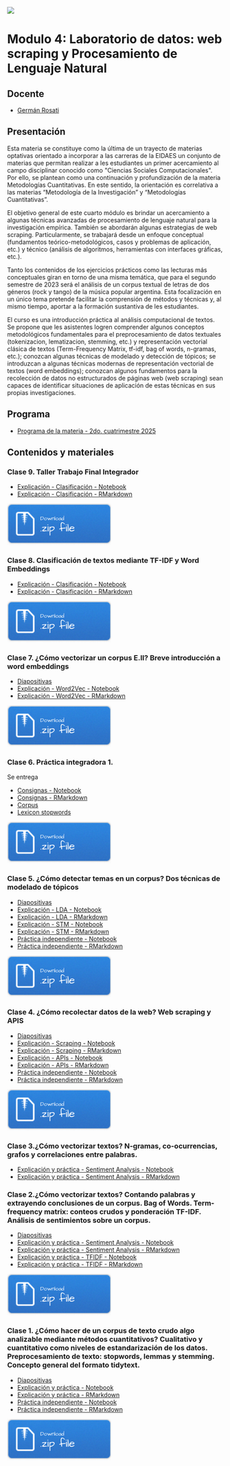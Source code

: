 ![](./imgs/LOGO-FactorData-Color.jpg)

# Modulo 4: Laboratorio de datos: web scraping y Procesamiento de Lenguaje Natural

## Docente
- [Germán Rosati](https://gefero.github.io/)

## Presentación
Esta materia se constituye como la última de un trayecto de materias optativas orientado a incorporar a las carreras de la EIDAES un conjunto de materias que permitan realizar a les estudiantes un primer acercamiento al campo disciplinar conocido como "Ciencias Sociales Computacionales". Por ello, se plantean como una continuación y profundización de la materia Metodologías Cuantitativas. En este sentido, la orientación es correlativa a las materias “Metodología de la Investigación” y “Metodologías Cuantitativas”. 

El objetivo general de este cuarto módulo es brindar un acercamiento a algunas técnicas avanzadas de procesamiento de lenguaje natural para la investigación empírica. También se abordarán algunas estrategias de web scraping. Particularmente, se trabajará desde un enfoque conceptual (fundamentos teórico-metodológicos, casos y problemas de aplicación, etc.) y técnico (análisis de algoritmos, herramientas con interfaces gráficas, etc.).

Tanto los contenidos de los ejercicios prácticos como las lecturas más conceptuales giran en torno de una misma temática, que para el segundo semestre de 2023 será el análisis de un corpus textual de letras de dos géneros (rock y tango) de la música popular argentina. Esta focalización en un único tema pretende facilitar la comprensión de métodos y técnicas y, al mismo tiempo, aportar a la formación sustantiva de les estudiantes. 

El curso es una introducción práctica al análisis computacional de textos. Se propone que les asistentes 
logren comprender algunos conceptos metodológicos fundamentales para el preprocesamiento de datos textuales (tokenizacion, lematizacion, stemming, etc.) y representación vectorial clásica de textos (Term-Frequency Matrix, tf-idf, bag of words, n-gramas, etc.); 
conozcan algunas técnicas de modelado y detección de tópicos; 
se introduzcan a algunas técnicas modernas de representación vectorial de textos (word embeddings); 
conozcan algunos fundamentos para la recolección de datos no estructurados de páginas web (web scraping)
sean capaces de identificar situaciones de aplicación de estas técnicas en sus propias investigaciones.

## Programa
- [Programa de la materia - 2do. cuatrimestre 2025](https://docs.google.com/document/d/1GlcEyFdRJUairxOFrQS8GaGKskHM60p3U29xSWMMrdM/edit?usp=sharing)

## Contenidos y materiales
### Clase 9. Taller Trabajo Final Integrador
- [Explicación - Clasificación - Notebook](./clase9_tp_final/tp_final.html)
- [Explicación - Clasificación - RMarkdown](./clase9_tp_final/tp_final.Rmd)

[![](./imgs/Download.png)](./clase9_tp_final/clase9_tp_final.zip)

### Clase 8. Clasificación de textos mediante TF-IDF y Word Embeddings
- [Explicación - Clasificación - Notebook](./clase8/notebooks/clase_8_clasificacion.html)
- [Explicación - Clasificación - RMarkdown](./clase8/notebooks/notebooks/clase_8_clasificacion.Rmd)

[![](./imgs/Download.png)](./clase8/clase8.zip)

### Clase 7. ¿Cómo vectorizar un corpus E.II? Breve introducción a word embeddings
- [Diapositivas](./clase7/M4_clase_7.pdf)
- [Explicación - Word2Vec - Notebook](./clase7/notebooks/clase_7_word2vec.html)
- [Explicación - Word2Vec - RMarkdown](./clase7/notebooks/notebooks/clase_7_word2vec.Rmd)

[![](./imgs/Download.png)](./clase7/clase7.zip)

### Clase 6. Práctica integradora 1.
Se entrega 
- [Consignas - Notebook](./clase6_practica_integradora_1/practica_integradora_c1_c3.html)
- [Consignas - RMarkdown](./clase6_practica_integradora_1/practica_integradora_c1_c3.Rmd)
- [Corpus](./practica_integradora_1/data/tango_rock.csv)
- [Lexicon stopwords](./clase6_practica_integradora_1/data/stop_words_complete.csv)

[![](./imgs/Download.png)](./clase6_practica_integradora_1/practica_integradora_1.zip)

### Clase 5. ¿Cómo detectar temas en un corpus? Dos técnicas de modelado de tópicos
- [Diapositivas](./clase5/M4_clase_5.pdf)
- [Explicación - LDA - Notebook](./clase5/notebooks/clase_51_topic_modeling_LDA.html)
- [Explicación - LDA - RMarkdown](./clase5/notebooks/clase_51_topic_modeling_LDA.Rmd)
- [Explicación - STM - Notebook](./clase5/notebooks/clase_52_topic_modeling_STM.html)
- [Explicación - STM - RMarkdown](./clase5/notebooks/clase_52_topic_modeling_STM.Rmd)
- [Práctica independiente - Notebook](./clase5/notebooks/clase_53_practica_independiente.html)
- [Práctica independiente - RMarkdown](./clase5/notebooks/clase_53_practica_independiente.Rmd)

[![](./imgs/Download.png)](./clase5/clase5.zip)

### Clase 4. ¿Cómo recolectar datos de la web? Web scraping y APIS
- [Diapositivas](./clase4/M4_clase_4.pdf)
- [Explicación - Scraping - Notebook](./clase4/notebooks/clase_4_scraping.html)
- [Explicación - Scraping - RMarkdown](./clase4/notebooks/clase_4_scraping.Rmd)
- [Explicación - APIs - Notebook](./clase4/notebooks/clase_4_APIs.html)
- [Explicación - APIs - RMarkdown](./clase4/notebooks/clase_4_APIs.Rmd)
- [Práctica independiente - Notebook](./clase4/notebooks/clase_4_practica_independiente.html)
- [Práctica independiente - RMarkdown](./clase4/notebooks/clase_4_practica_independiente.Rmd)

[![](./imgs/Download.png)](./clase4/clase4.zip)

### Clase 3.¿Cómo vectorizar textos? N-gramas, co-ocurrencias, grafos y correlaciones entre palabras.
- [Explicación y práctica - Sentiment Analysis - Notebook](./clase3/notebooks/clase_3_n_grams.html)
- [Explicación y práctica - Sentiment Analysis - RMarkdown](./clase3/notebooks/clase_3_n_grams.Rmd)

### Clase 2.¿Cómo vectorizar textos? Contando palabras y extrayendo conclusiones de un corpus. Bag of Words. Term-frequency matrix: conteos crudos y ponderación TF-IDF. Análisis de sentimientos sobre un corpus.
- [Diapositivas](./clase2/M4_clase_2.pdf)
- [Explicación y práctica - Sentiment Analysis - Notebook](./clase2/notebooks/clase_2_1_sentiment_analysis.html)
- [Explicación y práctica - Sentiment Analysis - RMarkdown](./clase2/notebooks/clase_2_1_sentiment_analysis.Rmd)
- [Explicación y práctica - TFIDF - Notebook](./clase2/notebooks/clase_2_2_tfidf.html)
- [Explicación y práctica - TFIDF - RMarkdown](./clase2/notebooks/clase_2_2_tfidf.Rmd)

[![](./imgs/Download.png)](./clase2/clase2.zip)


### Clase 1. ¿Cómo hacer de un corpus de texto crudo algo analizable mediante métodos cuantitativos? Cualitativo y cuantitativo como niveles de estandarización de los datos. Preprocesamiento de texto: stopwords, lemmas y stemming. Concepto general del formato tidytext. 
- [Diapositivas](./clase1/M4_clase_1.pdf)
- [Explicación y práctica - Notebook](./clase1/notebooks/clase_1.html)
- [Explicación y práctica - RMarkdown](./clase1/notebooks/clase_1.Rmd)
- [Práctica independiente - Notebook](./clase1/notebooks/practica_clase_1.html)
- [Práctica independiente - RMarkdown](./clase1/notebooks/practica_clase_1.Rmd)

[![](./imgs/Download.png)](./clase1/clase1.zip)